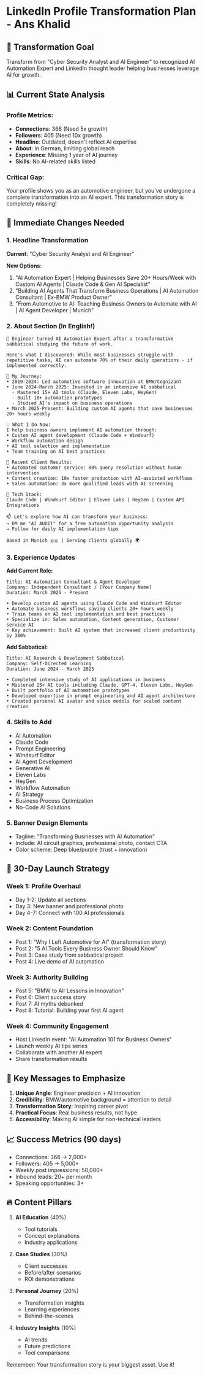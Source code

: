 # LinkedIn Profile Transformation Plan - Ans Khalid

## 🎯 Transformation Goal
Transform from "Cyber Security Analyst and AI Engineer" to recognized AI Automation Expert and LinkedIn thought leader helping businesses leverage AI for growth.

## 📊 Current State Analysis

### Profile Metrics:
- **Connections**: 366 (Need 5x growth)
- **Followers**: 405 (Need 10x growth)  
- **Headline**: Outdated, doesn't reflect AI expertise
- **About**: In German, limiting global reach
- **Experience**: Missing 1 year of AI journey
- **Skills**: No AI-related skills listed

### Critical Gap:
Your profile shows you as an automotive engineer, but you've undergone a complete transformation into an AI expert. This transformation story is completely missing!

## 🚀 Immediate Changes Needed

### 1. Headline Transformation
**Current**: "Cyber Security Analyst and AI Engineer"

**New Options**:
1. "AI Automation Expert | Helping Businesses Save 20+ Hours/Week with Custom AI Agents | Claude Code & Gen AI Specialist"
2. "Building AI Agents That Transform Business Operations | AI Automation Consultant | Ex-BMW Product Owner"
3. "From Automotive to AI: Teaching Business Owners to Automate with AI | AI Agent Developer | Munich"

### 2. About Section (In English!)
```
🚀 Engineer turned AI Automation Expert after a transformative sabbatical studying the future of work.

Here's what I discovered: While most businesses struggle with repetitive tasks, AI can automate 70% of their daily operations - if implemented correctly.

📅 My Journey:
• 2019-2024: Led automotive software innovation at BMW/Cognizant
• June 2024-March 2025: Invested in an intensive AI sabbatical
  - Mastered 15+ AI tools (Claude, Eleven Labs, HeyGen)
  - Built 10+ automation prototypes
  - Studied AI's impact on business operations
• March 2025-Present: Building custom AI agents that save businesses 20+ hours weekly

💡 What I Do Now:
I help business owners implement AI automation through:
• Custom AI agent development (Claude Code + Windsurf)
• Workflow automation design
• AI tool selection and implementation
• Team training on AI best practices

🎯 Recent Client Results:
• Automated customer service: 80% query resolution without human intervention
• Content creation: 10x faster production with AI-assisted workflows
• Sales automation: 3x more qualified leads with AI screening

🔧 Tech Stack:
Claude Code | Windsurf Editor | Eleven Labs | HeyGen | Custom API Integrations

📫 Let's explore how AI can transform your business:
→ DM me "AI AUDIT" for a free automation opportunity analysis
→ Follow for daily AI implementation tips

Based in Munich 🇩🇪 | Serving clients globally 🌍
```

### 3. Experience Updates

**Add Current Role:**
```
Title: AI Automation Consultant & Agent Developer
Company: Independent Consultant / [Your Company Name]
Duration: March 2025 - Present

• Develop custom AI agents using Claude Code and Windsurf Editor
• Automate business workflows saving clients 20+ hours weekly
• Train teams on AI tool implementation and best practices
• Specialize in: Sales automation, Content generation, Customer service AI
• Key achievement: Built AI system that increased client productivity by 300%
```

**Add Sabbatical:**
```
Title: AI Research & Development Sabbatical
Company: Self-Directed Learning
Duration: June 2024 - March 2025

• Completed intensive study of AI applications in business
• Mastered 15+ AI tools including Claude, GPT-4, Eleven Labs, HeyGen
• Built portfolio of AI automation prototypes
• Developed expertise in prompt engineering and AI agent architecture
• Created personal AI avatar and voice models for scaled content creation
```

### 4. Skills to Add
- AI Automation
- Claude Code
- Prompt Engineering
- Windsurf Editor
- AI Agent Development
- Generative AI
- Eleven Labs
- HeyGen
- Workflow Automation
- AI Strategy
- Business Process Optimization
- No-Code AI Solutions

### 5. Banner Design Elements
- Tagline: "Transforming Businesses with AI Automation"
- Include: AI circuit graphics, professional photo, contact CTA
- Color scheme: Deep blue/purple (trust + innovation)

## 📅 30-Day Launch Strategy

### Week 1: Profile Overhaul
- Day 1-2: Update all sections
- Day 3: New banner and professional photo
- Day 4-7: Connect with 100 AI professionals

### Week 2: Content Foundation
- Post 1: "Why I Left Automotive for AI" (transformation story)
- Post 2: "5 AI Tools Every Business Owner Should Know"
- Post 3: Case study from sabbatical project
- Post 4: Live demo of AI automation

### Week 3: Authority Building
- Post 5: "BMW to AI: Lessons in Innovation"
- Post 6: Client success story
- Post 7: AI myths debunked
- Post 8: Tutorial: Building your first AI agent

### Week 4: Community Engagement
- Host LinkedIn event: "AI Automation 101 for Business Owners"
- Launch weekly AI tips series
- Collaborate with another AI expert
- Share transformation results

## 🎯 Key Messages to Emphasize

1. **Unique Angle**: Engineer precision + AI innovation
2. **Credibility**: BMW/automotive background = attention to detail
3. **Transformation Story**: Inspiring career pivot
4. **Practical Focus**: Real business results, not hype
5. **Accessibility**: Making AI simple for non-technical leaders

## 📈 Success Metrics (90 days)

- Connections: 366 → 2,000+
- Followers: 405 → 5,000+
- Weekly post impressions: 50,000+
- Inbound leads: 20+ per month
- Speaking opportunities: 3+

## 🔥 Content Pillars

1. **AI Education** (40%)
   - Tool tutorials
   - Concept explanations
   - Industry applications

2. **Case Studies** (30%)
   - Client successes
   - Before/after scenarios
   - ROI demonstrations

3. **Personal Journey** (20%)
   - Transformation insights
   - Learning experiences
   - Behind-the-scenes

4. **Industry Insights** (10%)
   - AI trends
   - Future predictions
   - Tool comparisons

Remember: Your transformation story is your biggest asset. Use it!